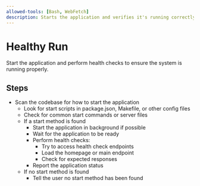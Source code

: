 ```yaml
---
allowed-tools: [Bash, WebFetch]
description: Starts the application and verifies it's running correctly
---
```


# Healthy Run

Start the application and perform health checks to ensure the system is running properly.

## Steps

* Scan the codebase for how to start the application
  * Look for start scripts in package.json, Makefile, or other config files
  * Check for common start commands or server files
  * If a start method is found
    * Start the application in background if possible
    * Wait for the application to be ready
    * Perform health checks:
      * Try to access health check endpoints
      * Load the homepage or main endpoint
      * Check for expected responses
    * Report the application status
  * If no start method is found
    * Tell the user no start method has been found
